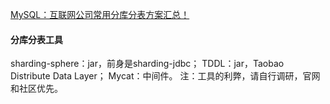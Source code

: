 [MySQL：互联网公司常用分库分表方案汇总！](https://zhuanlan.zhihu.com/p/137368446)



#### 分库分表工具

sharding-sphere：jar，前身是sharding-jdbc；
TDDL：jar，Taobao Distribute Data Layer；
Mycat：中间件。
注：工具的利弊，请自行调研，官网和社区优先。





